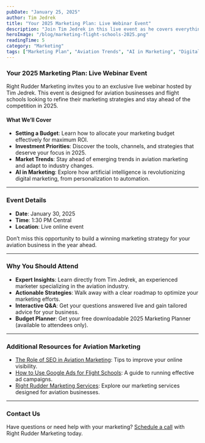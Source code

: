 ```yaml
---
pubDate: "January 25, 2025"
author: Tim Jedrek
title: "Your 2025 Marketing Plan: Live Webinar Event"
description: "Join Tim Jedrek in this live event as he covers everything you need to know to create a winning marketing plan for 2025. Learn about budgeting, investment priorities, emerging market trends, and the role of AI in aviation marketing."
heroImage: "/blog/marketing-flight-schools-2025.png"
readingTime: 5
category: "Marketing"
tags: ["Marketing Plan", "Aviation Trends", "AI in Marketing", "Digital Marketing"]
---
```


### Your 2025 Marketing Plan: Live Webinar Event

Right Rudder Marketing invites you to an exclusive live webinar hosted by Tim Jedrek. This event is designed for aviation businesses and flight schools looking to refine their marketing strategies and stay ahead of the competition in 2025.

#### What We’ll Cover

- **Setting a Budget**: Learn how to allocate your marketing budget effectively for maximum ROI.
- **Investment Priorities**: Discover the tools, channels, and strategies that deserve your focus in 2025.
- **Market Trends**: Stay ahead of emerging trends in aviation marketing and adapt to industry changes.
- **AI in Marketing**: Explore how artificial intelligence is revolutionizing digital marketing, from personalization to automation.

---

### Event Details

- **Date**: January 30, 2025
- **Time**: 1:30 PM Central
- **Location**: Live online event

Don’t miss this opportunity to build a winning marketing strategy for your aviation business in the year ahead.

---

### Why You Should Attend

- **Expert Insights**: Learn directly from Tim Jedrek, an experienced marketer specializing in the aviation industry.
- **Actionable Strategies**: Walk away with a clear roadmap to optimize your marketing efforts.
- **Interactive Q&A**: Get your questions answered live and gain tailored advice for your business.
- **Budget Planner**: Get your free downloadable 2025 Marketing Planner (available to attendees only).

---

### Additional Resources for Aviation Marketing

- [The Role of SEO in Aviation Marketing](https://rightruddermarketing.com/blog/the-role-of-seo-in-elevating-flight-schools-to-the-top-of-the-page/): Tips to improve your online visibility.
- [How to Use Google Ads for Flight Schools](https://rightruddermarketing.com/blog/how-to-use-google-ads-to-drive-enrollments-in-flight-schools/): A guide to running effective ad campaigns.
- [Right Rudder Marketing Services](https://rightruddermarketing.com/services): Explore our marketing services designed for aviation businesses.

---

### Contact Us

Have questions or need help with your marketing? [Schedule a call](https://rightruddermarketing.com/schedule-call/) with Right Rudder Marketing today.
